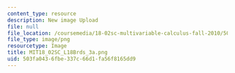```yaml
---
content_type: resource
description: New image Upload
file: null
file_location: /coursemedia/18-02sc-multivariable-calculus-fall-2010/503fa0436fbe337c66d1fa56f8165dd9_MIT18_02SC_L18Brds_3a.png
file_type: image/png
resourcetype: Image
title: MIT18_02SC_L18Brds_3a.png
uid: 503fa043-6fbe-337c-66d1-fa56f8165dd9
---
```

